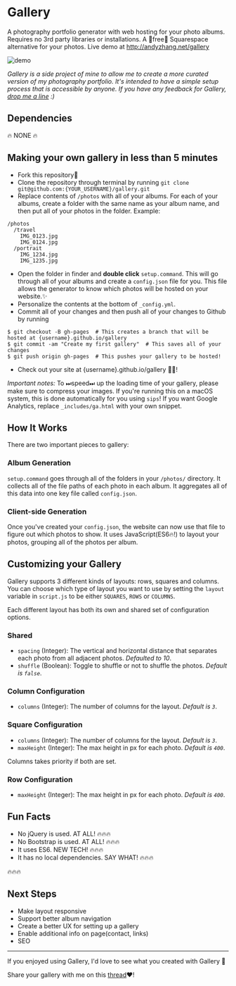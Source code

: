 # Gallery
A photography portfolio generator with web hosting for your photo albums. Requires no 3rd party libraries or installations. A 🤑free🤑 Squarespace alternative for your photos. Live demo at http://andyzhang.net/gallery

![demo](./demo.gif)

*Gallery is a side project of mine to allow me to create a more curated version of my photography portfolio. It's intended to have a simple setup process that is accessible by anyone. If you have any feedback for Gallery, [drop me a line](mailto:andzhng@gmail.com?Subject=Hey!) :)*


## Dependencies
🔥 NONE 🔥

## Making your own gallery in less than 5 minutes
- Fork this repository🍴
- Clone the repository through terminal by running 
`git clone git@github.com:{YOUR_USERNAME}/gallery.git`
- Replace contents of `/photos` with all of your albums. For each of your albums, create a folder with the same name as your album name, and then put all of your photos in the folder. Example:
```
/photos
  /travel
    IMG_0123.jpg
    IMG_0124.jpg
  /portrait
    IMG_1234.jpg
    IMG_1235.jpg
```

- Open the folder in finder and **double click** `setup.command`. This will go through all of your albums and create a `config.json` file for you. This file allows the generator to know which photos will be hosted on your website.✨
- Personalize the contents at the bottom of `_config.yml`.
- Commit all of your changes and then push all of your changes to Github by running
```
$ git checkout -B gh-pages  # This creates a branch that will be hosted at {username}.github.io/gallery
$ git commit -am "Create my first gallery"  # This saves all of your changes
$ git push origin gh-pages  # This pushes your gallery to be hosted!
```
- Check out your site at {username}.github.io/gallery 🎉✨!

*Important notes:* To ⏭speed⏭ up the loading time of your gallery, please make sure to compress your images. If you're running this on a macOS system, this is done automatically for you using `sips`!
If you want Google Analytics, replace `_includes/ga.html` with your own snippet.



## How It Works
There are two important pieces to gallery:

### Album Generation
`setup.command` goes through all of the folders in your `/photos/` directory. It collects all of the file paths of each photo in each album. It aggregates all of this data into one key file called `config.json`.

### Client-side Generation
Once you've created your `config.json`, the website can now use that file to figure out which photos to show. It uses JavaScript(ES6🔥!) to layout your photos, grouping all of the photos per album.

## Customizing your Gallery
Gallery supports 3 different kinds of layouts: rows, squares and columns. You can choose which type of layout you want to use by setting the `layout` variable in `script.js` to be either `SQUARES`, `ROWS` or `COLUMNS`.

Each different layout has both its own and shared set of configuration options.

### Shared
- `spacing` (Integer): The vertical and horizontal distance that separates each photo from all adjacent photos. *Defaulted to 10*.
- `shuffle` (Boolean): Toggle to shuffle or not to shuffle the photos. *Default is `false`*.

### Column Configuration
- `columns` (Integer): The number of columns for the layout. *Default is `3`*.

### Square Configuration
- `columns` (Integer): The number of columns for the layout. *Default is `3`*.
- `maxHeight` (Integer): The max height in px for each photo. *Default is `400`*.

Columns takes priority if both are set.

### Row Configuration
- `maxHeight` (Integer): The max height in px for each photo. *Default is `400`*.


## Fun Facts
- No jQuery is used. AT ALL! 🔥🔥🔥
- No Bootstrap is used. AT ALL! 🔥🔥🔥
- It uses ES6. NEW TECH! 🔥🔥🔥
- It has no local dependencies. SAY WHAT! 🔥🔥🔥

🔥🔥🔥


## Next Steps
- Make layout responsive
- Support better album navigation
- Create a better UX for setting up a gallery
- Enable additional info on page(contact, links)
- SEO

---

If you enjoyed using Gallery, I'd love to see what you created with Gallery 🙌

Share your gallery with me on this [thread](https://github.com/andyzg/gallery/issues/1)❤️!
